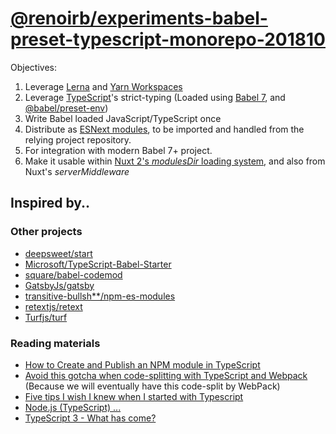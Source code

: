 # [@renoirb/experiments-babel-preset-typescript-monorepo-201810][repolink]

Objectives:

1. Leverage [Lerna][lerna] and [Yarn Workspaces][yarn-workspaces]
1. Leverage [TypeScript][typescriptlang]'s strict-typing (Loaded using [Babel 7][babel7-migration], and [@babel/preset-env][babel-preset-env])
1. Write Babel loaded JavaScript/TypeScript once
1. Distribute as [ESNext modules][esnext-modules], to be imported and handled from the relying project repository.
1. For integration with modern Babel 7+ project.
1. Make it usable within [Nuxt 2's _modulesDir_ loading system][nuxt-modules], and also from Nuxt's _serverMiddleware_

[typescriptlang]: https://www.typescriptlang.org/
[repolink]: https://github.com/renoirb/experiments-babel-preset-typescript-monorepo-201810
[lerna]: https://lernajs.io/
[yarn-workspaces]: https://yarnpkg.com/lang/en/docs/workspaces/
[nuxt-modules]: https://nuxtjs.org/api/configuration-modulesdir
[babel7-migration]: https://babeljs.io/docs/en/v7-migration.html
[babel-preset-env]: https://babeljs.io/docs/en/babel-preset-env
[esnext-modules]: https://babeljs.io/blog/2018/06/26/on-consuming-and-publishing-es2015+-packages

## Inspired by..

### Other projects

- [deepsweet/start](https://github.com/deepsweet/start)
- [Microsoft/TypeScript-Babel-Starter](https://github.com/Microsoft/TypeScript-Babel-Starter)
- [square/babel-codemod](https://github.com/square/babel-codemod)
- [GatsbyJs/gatsby](https://github.com/gatsbyjs/gatsby)
- [transitive-bullsh\*\*/npm-es-modules](https://github.com/transitive-bullshit/npm-es-modules)
- [retextjs/retext](https://github.com/retextjs/retext)
- [Turfjs/turf](https://github.com/Turfjs/turf/blob/master/packages/turf/index.mjs)

### Reading materials

- [How to Create and Publish an NPM module in TypeScript](https://codeburst.io/https-chidume-nnamdi-com-npm-module-in-typescript-12b3b22f0724)
- [Avoid this gotcha when code-splitting with TypeScript and Webpack](https://davidea.st/articles/webpack-typescript-code-split-wont-work) (Because we will eventually have this code-split by WebPack)
- [Five tips I wish I knew when I started with Typescript](https://codeburst.io/five-tips-i-wish-i-knew-when-i-started-with-typescript-c9e8609029db)
- [Node.js (TypeScript) ...](https://codeburst.io/node-js-typescript-on-heroku-a3ac5a62cf66)
- [TypeScript 3 - What has come?](https://itnext.io/typescript-3-0-what-has-come-19f81d1fac60)
